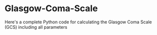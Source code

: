 # Glasgow-Coma-Scale
Here's a complete Python code for calculating the Glasgow Coma Scale (GCS) including all parameters
